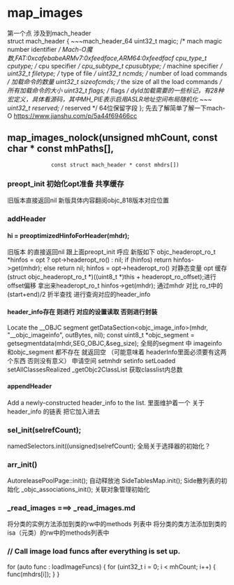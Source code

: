 #  map_images
第一个点 涉及到mach_header  
struct mach_header { ~~~mach_header_64
    uint32_t    magic;        /* mach magic number identifier */ Mach-O魔数,FAT:0xcafebabeARMv7:0xfeedface,ARM64:0xfeedfacf
    cpu_type_t    cputype;    /* cpu specifier */
    cpu_subtype_t    cpusubtype;    /* machine specifier */
    uint32_t    filetype;    /* type of file */
    uint32_t    ncmds;        /* number of load commands */ 加载命令的数量
    uint32_t    sizeofcmds;    /* the size of all the load commands */ 所有加载命令的大小
    uint32_t    flags;        /* flags */ dyld加载需要的一些标记，有28种宏定义，具体看源码，其中MH_PIE表示启用ASLR地址空间布局随机化
    ~~~     uint32_t    reserved;   /* reserved */ 64位保留字段
}; 
先去了解简单了解一下mach-O
https://www.jianshu.com/p/5a44f69466cc

## map_images_nolock(unsigned mhCount, const char * const mhPaths[],
                  const struct mach_header * const mhdrs[])
### preopt_init 初始化opt准备  共享缓存 
旧版本直接返回nil 新版具体内容翻阅objc_818版本对应位置 

### addHeader 
####  hi = preoptimizedHinfoForHeader(mhdr);
旧版本 的直接返回nil 跟上面preopt_init 呼应 
新版如下 
 objc_headeropt_ro_t *hinfos = opt ? opt->headeropt_ro() : nil;
 if (hinfos) return hinfos->get(mhdr);
 else return nil;
 hinfos = opt->headeropt_ro()  对静态变量 opt 缓存 
 (struct objc_headeropt_ro_t *)((uint8_t *)this + headeropt_ro_offset);进行offset偏移 拿出来headeropt_ro_t 
 hinfos->get(mhdr); 通过mhdr 对比 ro_t中的(start+end)/2 折半查找 进行查询对应的header_info
 ####  header_info存在 则进行 对应的设置读取 否则进行封装
 Locate the __OBJC segment
 getDataSection<objc_image_info>(mhdr, "__objc_imageinfo", 
                                        outBytes, nil);
const uint8_t *objc_segment = getsegmentdata(mhdr,SEG_OBJC,&seg_size);
全局的segment 中 imageinfo和objc_segment  都不存在 就返回空 （可能意味着 headerInfo里面必须要有这两个东西 否则没有意义）
申请空间 setmhdr setinfo setLoaded setAllClassesRealized 
_getObjc2ClassList 获取classlist内总数
#### appendHeader
Add a newly-constructed header_info to the list. 
里面维护着一个 关于 header_info 的链表 把它加入进去 
### sel_init(selrefCount);
namedSelectors.init((unsigned)selrefCount);
全局关于选择器的初始化？
### arr_init()
AutoreleasePoolPage::init(); 自动释放池
SideTablesMap.init();   Side散列表的初始化
_objc_associations_init(); 关联对象管理初始化 
### _read_images    ===>  _read_images.md
将分类的实例方法添加到类的rw中的methods 列表中
将分类的类方法添加到类的isa（元类）的rw中的methods列表中
###  // Call image load funcs after everything is set up.
for (auto func : loadImageFuncs) {
    for (uint32_t i = 0; i < mhCount; i++) {
        func(mhdrs[i]);
    }
}
